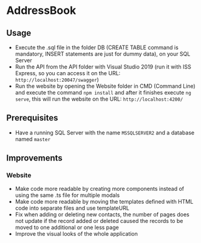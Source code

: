 # AddressBook

## Usage
- Execute the .sql file in the folder DB (CREATE TABLE command is mandatory, INSERT statements are just for dummy data), on your SQL Server
- Run the API from the API folder with Visual Studio 2019 (run it with ISS Express, so you can access it on the URL: `http://localhost:20047/swagger`)
- Run the website by opening the Website folder in CMD (Command Line) and execute the command `npm install` and after it finishes execute `ng serve`, this will run the website on the URL: `http://localhost:4200/`

## Prerequisites
- Have a running SQL Server with the name `MSSQLSERVER2` and a database named `master`

## Improvements
### Website
- Make code more readable by creating more components instead of using the same .ts file for multiple modals
- Make code more readable by moving the templates defined with HTML code into separate files and use templateURL
- Fix when adding or deleting new contacts, the number of pages does not update if the record added or deleted caused the records to be moved to one additional or one less page
- Improve the visual looks of the whole application
